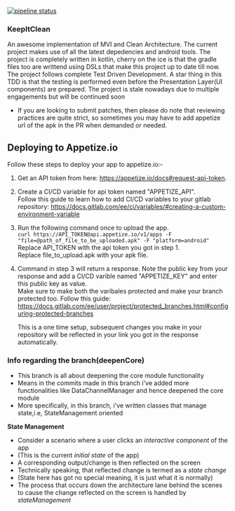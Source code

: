 [![pipeline status](https://gitlab.com/s-ayush2903/KeepItClean/badges/develop/pipeline.svg)](https://gitlab.com/s-ayush2903/KeepItClean/-/commits/develop)

### KeepItClean
An awesome implementation of MVI and Clean Architecture. The current project makes use of all the latest depedencies and android tools. The project is completely written in kotlin, cherry on the ice is that the gradle files too are writtend using DSLs that make this project up to date till now.
The project follows complete Test Driven Development. A star thing in this TDD is that the testing is performed even before the Presentation Layer(UI components) are prepared. The project is stale nowadays due to multiple engagements but will be continued soon

* If you are looking to submit patches, then please do note that reviewing practices are quite strict, so sometimes you may have to add appetize url of the apk in the PR when demanded or needed. 

## Deploying to Appetize.io

Follow these steps to deploy your app to appetize.io:-

1. Get an API token from here: https://appetize.io/docs#request-api-token.   
2. Create a CI/CD variable for api token named "APPETIZE_API".     
    Follow this guide to learn how to add CI/CD variables to your gitlab repository: https://docs.gitlab.com/ee/ci/variables/#creating-a-custom-environment-variable  
3. Run the following command once to upload the app.    
    ```curl https://API_TOKEN@api.appetize.io/v1/apps -F "file=@path_of_file_to_be_uploaded.apk" -F "platform=android"```    
    Replace API_TOKEN with the api token you got in step 1.  
    Replace file_to_upload.apk with your apk file.   
4. Command in step 3 will return a response. Note the public key from your response and add  a CI/CD varible named "APPETIZE_KEY" and enter this public key as value.  
    Make sure to make both the varibales protected and make your branch protected too. Follow this guide: https://docs.gitlab.com/ee/user/project/protected_branches.html#configuring-protected-branches  
    
    This is a one time setup, subsequent changes you make in your repository will be reflected in your link you got in the response automatically.  


### Info regarding the branch(deepenCore)

* This branch is all about deepening the core module functionality
* Means in the commits made in this branch i've added more functionalities like DataChannelManager and hence deepened the core module
* More specifically, in this branch, i've written classes that manage state,i.e, StateManagement oriented

**State Management**
* Consider a scenario where a user clicks an _interactive component_ of the app
* (This is the current _initial state_ of the app)
* A corresponding output/change is then reflected on the screen
* Technically speaking, that reflected change is termed as a _state change_
* (State here has got no special meaning, it is just what it is normally)
* The process that occurs down the architecture lane behind the scenes to cause the change reflected on the screen is handled by _stateManagement_
 
